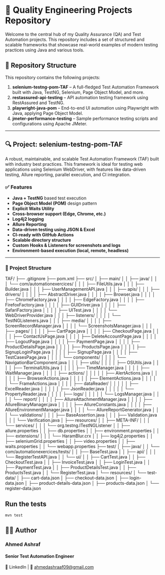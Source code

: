 # 🧪 Quality Engineering Projects Repository

Welcome to the central hub of my Quality Assurance (QA) and Test Automation projects. This repository includes a set of structured and scalable frameworks that showcase real-world examples of modern testing practices using Java and various tools.

## 📁 Repository Structure

This repository contains the following projects:

1. **selenium-testng-pom-TAF** – A full-fledged Test Automation Framework built with Java, TestNG, Selenium, Page Object Model, and more.
2. **restassured-api-testing** – API automation testing framework using RestAssured and TestNG.
3. **playwright-java-pom** – End-to-end UI automation using Playwright with Java, applying Page Object Model.
4. **jmeter-performance-testing** – Sample performance testing scripts and configurations using Apache JMeter.

---

## 🔍 Project: selenium-testng-pom-TAF

A robust, maintainable, and scalable Test Automation Framework (TAF) built with industry best practices. This framework is ideal for testing web applications using Selenium WebDriver, with features like data-driven testing, Allure reporting, parallel execution, and CI integration.

### ✅ Features

- **Java + TestNG** based test execution
- **Page Object Model (POM)** design pattern
- **Explicit Waits Utility**
- **Cross-browser support (Edge, Chrome, etc.)**
- **Log4j2 logging**
- **Allure Reporting**
- **Data-driven testing using JSON & Excel**
- **CI-ready with GitHub Actions**
- **Scalable directory structure**
- **Custom Hooks & Listeners for screenshots and logs**
- **Environment-based execution (local, remote, headless)**

---

### 🧱 Project Structure
TAF/
├── .gitignore
├── pom.xml
├── src/
│   ├── main/
│   │   ├── java/
│   │   │   └── com/automationexercices/
│   │   │       ├── FileUtils.java
│   │   │       ├── Builder.java
│   │   │       ├── UserManagementAPI.java
│   │   │       ├── apis/
│   │   │       ├── drivers/
│   │   │       │   ├── AbstractDriver.java
│   │   │       │   ├── Browser.java
│   │   │       │   ├── ChromeFactory.java
│   │   │       │   ├── EdgeFactory.java
│   │   │       │   ├── FirefoxFactory.java
│   │   │       │   ├── GUIDriver.java
│   │   │       │   ├── SafariFactory.java
│   │   │       │   ├── UITest.java
│   │   │       │   └── WebDriverProvider.java
│   │   │       ├── listeners/
│   │   │       │   └── TestNGListeners.java
│   │   │       ├── media/
│   │   │       │   ├── ScreenRecordManager.java
│   │   │       │   └── ScreenshotsManager.java
│   │   │       ├── pages/
│   │   │       │   ├── CartPage.java
│   │   │       │   ├── CheckoutPage.java
│   │   │       │   ├── ContactUsPage.java
│   │   │       │   ├── DeleteAccountPage.java
│   │   │       │   ├── LogoutPage.java
│   │   │       │   ├── PaymentPage.java
│   │   │       │   ├── ProductDetailsPage.java
│   │   │       │   ├── ProductsPage.java
│   │   │       │   ├── SignupLoginPage.java
│   │   │       │   ├── SignupPage.java
│   │   │       │   ├── TestCasesPage.java
│   │   │       │   └── components/
│   │   │       │       └── NavigationBarComponent.java
│   │   │       ├── utils/
│   │   │       │   ├── OSUtils.java
│   │   │       │   ├── TerminalUtils.java
│   │   │       │   ├── TimeManager.java
│   │   │       │   ├── WaitManager.java
│   │   │       │   ├── actions/
│   │   │       │   │   ├── AlertActions.java
│   │   │       │   │   ├── BrowserActions.java
│   │   │       │   │   ├── ElementActions.java
│   │   │       │   │   └── FrameActions.java
│   │   │       │   ├── dataReader/
│   │   │       │   │   ├── ExcelReader.java
│   │   │       │   │   ├── JsonReader.java
│   │   │       │   │   └── PropertyReader.java
│   │   │       │   ├── logs/
│   │   │       │   │   └── LogsManager.java
│   │   │       │   └── report/
│   │   │       │       ├── AllureAttachmentManager.java
│   │   │       │       ├── AllureBinaryManager.java
│   │   │       │       ├── AllureConstants.java
│   │   │       │       ├── AllureEnvironmentManager.java
│   │   │       │       └── AllureReportGenerator.java
│   │   │       └── validations/
│   │   │           ├── BaseAssertion.java
│   │   │           ├── Validation.java
│   │   │           └── Verification.java
│   ├── resources/
│   │   ├── META-INF/
│   │   │   └── services/
│   │   │       └── org.testng.ITestNGListener
│   │   ├── allure.properties
│   │   ├── db.properties
│   │   ├── environment.properties
│   │   ├── extensions/
│   │   │   └── HaramBlur.crx
│   │   ├── log4j2.properties
│   │   ├── seleniumGrid.properties
│   │   ├── video.properties
│   │   ├── waits.properties
│   │   └── webapp.properties
├── test/
│   ├── java/
│   │   └── com/automationexercices/tests/
│   │       ├── BaseTest.java
│   │       ├── api/
│   │       │   └── RegisterTestAPI.java
│   │       └── ui/
│   │           ├── CartTest.java
│   │           ├── CheckoutTest.java
│   │           ├── InvoiceTest.java
│   │           ├── LoginTest.java
│   │           ├── PaymentTest.java
│   │           ├── ProductDetailsTest.java
│   │           ├── ProductsTest.java
│   │           └── RegisterTest.java
│   └── resources/
│       └── test-data/
│           ├── cart-data.json
│           ├── checkout-data.json
│           ├── login-data.json
│           ├── product-details-data.json
│           ├── products-data.json
│           └── register-data.json


 ## Run the tests
 ``
 mvn test 
 ``

 ## 👨‍💻 Author
### Ahmed Ashraf
#### Senior Test Automation Engineer
🔗 LinkedIn | 📧 ahmedashraaf09@gmail.com
